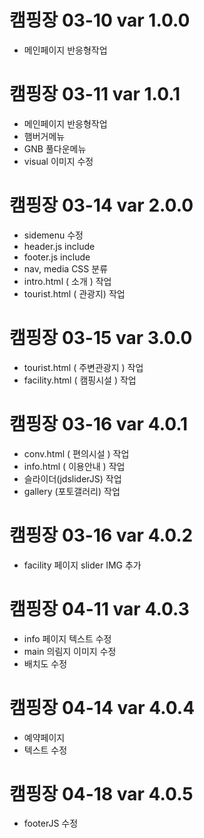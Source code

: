 # 캠핑장 03-10 var 1.0.0
 - 메인페이지 반응형작업

 # 캠핑장 03-11 var 1.0.1
  - 메인페이지 반응형작업
  - 햄버거메뉴
  - GNB 풀다운메뉴
  - visual 이미지 수정


# 캠핑장 03-14 var 2.0.0
   - sidemenu 수정
   - header.js include
   - footer.js include
   - nav, media CSS 분류
   - intro.html ( 소개 ) 작업
   - tourist.html ( 관광지) 작업

# 캠핑장 03-15 var 3.0.0
  - tourist.html ( 주변관광지 ) 작업
  - facility.html ( 캠핑시설 ) 작업

# 캠핑장 03-16 var 4.0.1
  - conv.html ( 편의시설 ) 작업
  - info.html ( 이용안내 ) 작업
  - 슬라이더(jdsliderJS) 작업
  - gallery (포토갤러리) 작업

# 캠핑장 03-16 var 4.0.2
  - facility 페이지 slider IMG 추가


# 캠핑장 04-11 var 4.0.3
 - info 페이지 텍스트 수정
 - main 의림지 이미지 수정
 - 배치도 수정

# 캠핑장 04-14 var 4.0.4
 - 예약페이지
 - 텍스트 수정

# 캠핑장 04-18 var 4.0.5
 - footerJS 수정